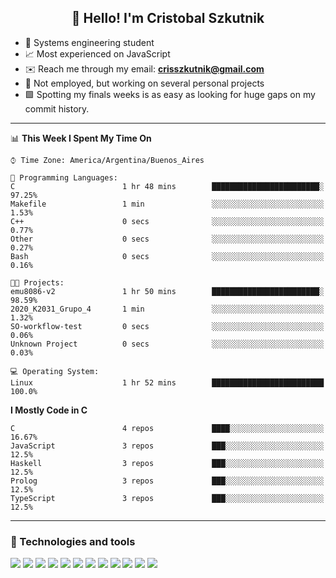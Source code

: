 <h2 align="center">👋 Hello! I'm Cristobal Szkutnik</h2>

- 📖  Systems engineering student
- 📈  Most experienced on JavaScript
- ✉️  Reach me through my email: **crisszkutnik@gmail.com**
- 🏢  Not employed, but working on several personal projects
- 🟩  Spotting my finals weeks is as easy as looking for huge gaps on my commit history.

-------

<!--START_SECTION:waka-->
📊 **This Week I Spent My Time On** 

```text
⌚︎ Time Zone: America/Argentina/Buenos_Aires

💬 Programming Languages: 
C                        1 hr 48 mins        ████████████████████████░   97.25% 
Makefile                 1 min               ░░░░░░░░░░░░░░░░░░░░░░░░░   1.53% 
C++                      0 secs              ░░░░░░░░░░░░░░░░░░░░░░░░░   0.77% 
Other                    0 secs              ░░░░░░░░░░░░░░░░░░░░░░░░░   0.27% 
Bash                     0 secs              ░░░░░░░░░░░░░░░░░░░░░░░░░   0.16%

🐱‍💻 Projects: 
emu8086-v2               1 hr 50 mins        ████████████████████████░   98.59% 
2020_K2031_Grupo_4       1 min               ░░░░░░░░░░░░░░░░░░░░░░░░░   1.32% 
SO-workflow-test         0 secs              ░░░░░░░░░░░░░░░░░░░░░░░░░   0.06% 
Unknown Project          0 secs              ░░░░░░░░░░░░░░░░░░░░░░░░░   0.03%

💻 Operating System: 
Linux                    1 hr 52 mins        █████████████████████████   100.0%

```

**I Mostly Code in C** 

```text
C                        4 repos             ████░░░░░░░░░░░░░░░░░░░░░   16.67% 
JavaScript               3 repos             ███░░░░░░░░░░░░░░░░░░░░░░   12.5% 
Haskell                  3 repos             ███░░░░░░░░░░░░░░░░░░░░░░   12.5% 
Prolog                   3 repos             ███░░░░░░░░░░░░░░░░░░░░░░   12.5% 
TypeScript               3 repos             ███░░░░░░░░░░░░░░░░░░░░░░   12.5%

```



<!--END_SECTION:waka-->

-------

### 🔧 Technologies and tools
<div>
  <img src="https://img.shields.io/badge/node.js%20-%2343853D.svg?&style=for-the-badge&logo=node.js&logoColor=white"/>
  <img src="https://img.shields.io/badge/javascript%20-%23323330.svg?&style=for-the-badge&logo=javascript&logoColor=%23F7DF1E"/>
  <img src="https://img.shields.io/badge/typescript%20-%23007ACC.svg?&style=for-the-badge&logo=typescript&logoColor=white"/>
  <img src="https://img.shields.io/badge/html5%20-%23E34F26.svg?&style=for-the-badge&logo=html5&logoColor=white"/>
  <img src="https://img.shields.io/badge/css3%20-%231572B6.svg?&style=for-the-badge&logo=css3&logoColor=white"/>
  <img src="https://img.shields.io/badge/c%20-%2300599C.svg?&style=for-the-badge&logo=c&logoColor=white"/>
  <img src="https://img.shields.io/badge/react%20-%2320232a.svg?&style=for-the-badge&logo=react&logoColor=%2361DAFB"/>
  <img src="https://img.shields.io/badge/express.js%20-%23404d59.svg?&style=for-the-badge"/>
  <img src="https://img.shields.io/badge/bootstrap%20-%23563D7C.svg?&style=for-the-badge&logo=bootstrap&logoColor=white"/>
  <img src="https://img.shields.io/badge/git%20-%23F05033.svg?&style=for-the-badge&logo=git&logoColor=white"/>
  <img src="https://img.shields.io/badge/heroku%20-%23430098.svg?&style=for-the-badge&logo=heroku&logoColor=white"/>
  <img src ="https://img.shields.io/badge/MongoDB-%234ea94b.svg?&style=for-the-badge&logo=mongodb&logoColor=white"/>
 </div>
